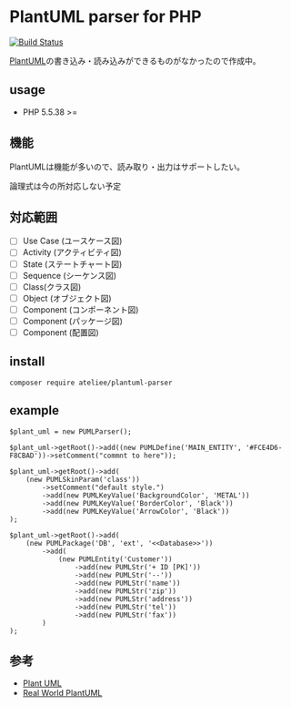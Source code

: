 # PlantUML parser for PHP

[![Build Status](https://travis-ci.org/ateliee/plantuml-parser.svg?branch=development)](https://travis-ci.org/ateliee/plantuml-parser)

[PlantUML](http://plantuml.com/ja/)の書き込み・読み込みができるものがなかったので作成中。

## usage
* PHP 5.5.38 >=

## 機能
PlantUMLは機能が多いので、読み取り・出力はサポートしたい。

論理式は今の所対応しない予定

## 対応範囲

* [ ] Use Case (ユースケース図)
* [ ] Activity (アクティビティ図)
* [ ] State (ステートチャート図)	
* [ ] Sequence (シーケンス図)
* [ ] Class(クラス図)
* [ ] Object	(オブジェクト図)
* [ ] Component	(コンポーネント図)
* [ ] Component	(パッケージ図)
* [ ] Component	(配置図)

## install
```
composer require ateliee/plantuml-parser
```

## example

```
$plant_uml = new PUMLParser();

$plant_uml->getRoot()->add((new PUMLDefine('MAIN_ENTITY', '#FCE4D6-F8CBAD'))->setComment("commnt to here"));

$plant_uml->getRoot()->add(
    (new PUMLSkinParam('class'))
        ->setComment("default style.")
        ->add(new PUMLKeyValue('BackgroundColor', 'METAL'))
        ->add(new PUMLKeyValue('BorderColor', 'Black'))
        ->add(new PUMLKeyValue('ArrowColor', 'Black'))
);

$plant_uml->getRoot()->add(
    (new PUMLPackage('DB', 'ext', '<<Database>>'))
        ->add(
            (new PUMLEntity('Customer'))
                ->add(new PUMLStr('+ ID [PK]'))
                ->add(new PUMLStr('--'))
                ->add(new PUMLStr('name'))
                ->add(new PUMLStr('zip'))
                ->add(new PUMLStr('address'))
                ->add(new PUMLStr('tel'))
                ->add(new PUMLStr('fax'))
        )
);
```

## 参考
* [Plant UML](http://plantuml.com/ja/)
* [Real World PlantUML](https://real-world-plantuml.com/)